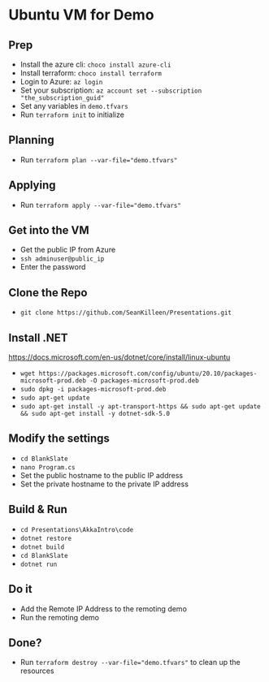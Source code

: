 # Ubuntu VM for Demo

## Prep

* Install the azure cli: `choco install azure-cli`
* Install terraform: `choco install terraform`
* Login to Azure: `az login`
* Set your subscription: `az account set --subscription "the_subscription_guid"`
* Set any variables in `demo.tfvars`
* Run `terraform init` to initialize

## Planning

* Run `terraform plan --var-file="demo.tfvars"`

## Applying

* Run `terraform apply --var-file="demo.tfvars"`

## Get into the VM

* Get the public IP from Azure
* `ssh adminuser@public_ip`
* Enter the password

## Clone the Repo

* `git clone https://github.com/SeanKilleen/Presentations.git`

## Install .NET

<https://docs.microsoft.com/en-us/dotnet/core/install/linux-ubuntu>

* `wget https://packages.microsoft.com/config/ubuntu/20.10/packages-microsoft-prod.deb -O packages-microsoft-prod.deb`
* `sudo dpkg -i packages-microsoft-prod.deb`
* `sudo apt-get update`
* `sudo apt-get install -y apt-transport-https && sudo apt-get update && sudo apt-get install -y dotnet-sdk-5.0`

## Modify the settings

* `cd BlankSlate`
* `nano Program.cs`
* Set the public hostname to the public IP address
* Set the private hostname to the private IP address

## Build & Run

* `cd Presentations\AkkaIntro\code`
* `dotnet restore`
* `dotnet build`
* `cd BlankSlate`
* `dotnet run`

## Do it

* Add the Remote IP Address to the remoting demo
* Run the remoting demo

## Done?

* Run `terraform destroy --var-file="demo.tfvars"` to clean up the resources
